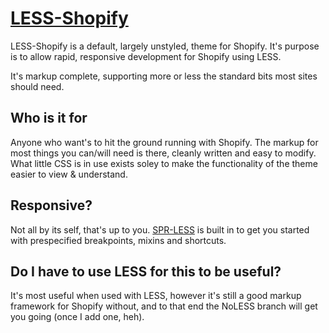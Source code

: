 # [LESS-Shopify](http://sprresponsive.com/less-shopify/)

LESS-Shopify is a default, largely unstyled, theme for Shopify. It's purpose is to allow rapid, responsive development for Shopify using LESS. 

It's markup complete, supporting more or less the standard bits most sites should need.

## Who is it for
Anyone who want's to hit the ground running with Shopify. The markup for most things you can/will need is there, cleanly written and easy to modify. What little CSS is in use exists soley to make the functionality of the theme easier to view & understand.

## Responsive?
Not all by its self, that's up to you. [SPR-LESS](https://github.com/tophermade/SPR-LESS/) is built in to get you started with prespecified breakpoints, mixins and shortcuts.

## Do I have to use LESS for this to be useful?
It's most useful when used with LESS, however it's still a good markup framework for Shopify without, and to that end the NoLESS branch will get you going (once I add one, heh).

